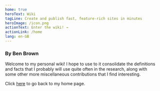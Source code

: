 ```yaml
---
home: true
heroText: Wiki
tagLine: Create and publish fast, feature-rich sites in minutes
heroImage: /icon.png
actionText: Enter the wiki! →
actionLink: /home
lang: en-GB
---
```


### By Ben Brown

Welcome to my personal wiki! I hope to use to it consolidate the definitions and facts that I probably will use quite often in the research, along with some other more miscellaneous contributions that I find interesting.

Click [here](https://bencwbrown.co.uk) to go back to my home page.